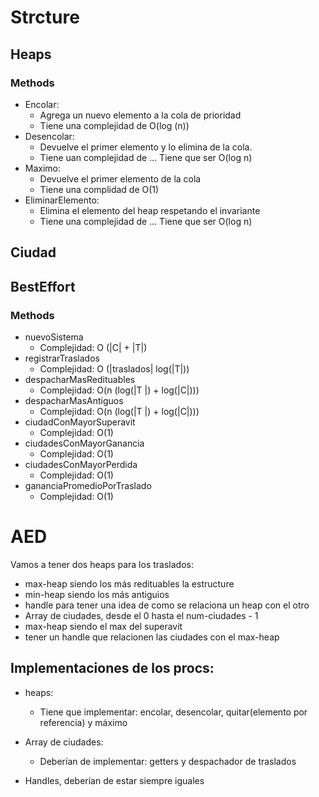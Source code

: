 # Strcture

## Heaps

 ### Methods

 + Encolar: 
    + Agrega un nuevo elemento a la cola de prioridad
    + Tiene una complejidad de O(log (n)) 
 + Desencolar:
    + Devuelve el primer elemento y lo elimina de la cola. 
    + Tiene uan complejidad de ...         Tiene que ser O(log n) 
 + Maximo:
    + Devuelve el primer elemento de la cola
    + Tiene una complidad de O(1)
 + EliminarElemento:
    + Elimina el elemento del heap respetando el invariante
    + Tiene una complejidad de ...         Tiene que ser O(log n)

## Ciudad

## BestEffort

### Methods 

 + nuevoSistema
      + Complejidad: O (|C| + |T|)
 + registrarTraslados
      + Complejidad: O (|traslados| log(|T|))
 + despacharMasRedituables
      + Complejidad: O(n (log(|T |) + log(|C|)))
 + despacharMasAntiguos
      + Complejidad: O(n (log(|T |) + log(|C|)))
 + ciudadConMayorSuperavit
      + Complejidad: O(1)
 + ciudadesConMayorGanancia
      + Complejidad: O(1)
 + ciudadesConMayorPerdida
      + Complejidad: O(1)
 + gananciaPromedioPorTraslado
      + Complejidad: O(1)

# AED

Vamos a tener dos heaps para los traslados:

+ max-heap siendo los más redituables la estructure
+ min-heap siendo los más antiguios 
+ handle para tener una idea de como se relaciona un heap con el otro
+ Array de ciudades, desde el 0 hasta el num-ciudades - 1
+ max-heap siendo el max del superavit 
+ tener un handle que relacionen las ciudades con el max-heap

## Implementaciones de los procs:

 + heaps:
      + Tiene que implementar: encolar, desencolar, quitar(elemento por referencia) y máximo

 + Array de ciudades:
      + Deberían de implementar: getters y despachador de traslados

 + Handles, deberían de estar siempre iguales